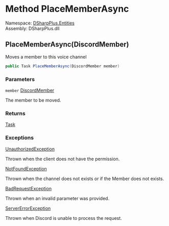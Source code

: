 # Method PlaceMemberAsync

Namespace: [DSharpPlus.Entities](DSharpPlus.Entities.md)  
Assembly: DSharpPlus.dll

## <a id="DSharpPlus_Entities_DiscordChannel_PlaceMemberAsync_DSharpPlus_Entities_DiscordMember_"></a>PlaceMemberAsync\(DiscordMember\)

Moves a member to this voice channel

```csharp
public Task PlaceMemberAsync(DiscordMember member)
```

### Parameters

`member` [DiscordMember](DSharpPlus.Entities.DiscordMember.md)

The member to be moved.

### Returns

[Task](https://learn.microsoft.com/dotnet/api/system.threading.tasks.task)

### Exceptions

[UnauthorizedException](DSharpPlus.Exceptions.UnauthorizedException.md)

Thrown when the client does not have the <xref href="DSharpPlus.Permissions.MoveMembers" data-throw-if-not-resolved="false"></xref> permission.

[NotFoundException](DSharpPlus.Exceptions.NotFoundException.md)

Thrown when the channel does not exists or if the Member does not exists.

[BadRequestException](DSharpPlus.Exceptions.BadRequestException.md)

Thrown when an invalid parameter was provided.

[ServerErrorException](DSharpPlus.Exceptions.ServerErrorException.md)

Thrown when Discord is unable to process the request.

